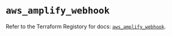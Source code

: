 # `aws_amplify_webhook`

Refer to the Terraform Registory for docs: [`aws_amplify_webhook`](https://registry.terraform.io/providers/hashicorp/aws/5.26.0/docs/resources/amplify_webhook).
